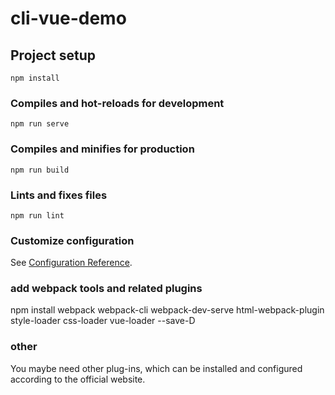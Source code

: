 # cli-vue-demo

## Project setup
```
npm install
```

### Compiles and hot-reloads for development
```
npm run serve
```

### Compiles and minifies for production
```
npm run build
```

### Lints and fixes files
```
npm run lint
```

### Customize configuration
See [Configuration Reference](https://cli.vuejs.org/config/).

### add webpack tools and related plugins
npm install webpack webpack-cli webpack-dev-serve html-webpack-plugin style-loader css-loader  vue-loader --save-D 

### other
You maybe need other plug-ins, which can be installed and configured according to the official website.
 